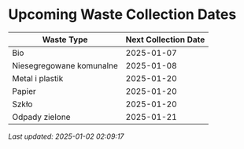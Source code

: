 # Upcoming Waste Collection Dates

| Waste Type | Next Collection Date |
|------------|----------------------|
| Bio | 2025-01-07 |
| Niesegregowane komunalne | 2025-01-08 |
| Metal i plastik | 2025-01-20 |
| Papier | 2025-01-20 |
| Szkło | 2025-01-20 |
| Odpady zielone | 2025-01-21 |


*Last updated: 2025-01-02 02:09:17*
